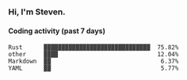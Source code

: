 ### Hi, I'm Steven.

#### Coding activity (past 7 days)
```
Rust      ▓▓▓▓▓▓▓▓▓▓▓▓▓▓▓▓▓▓▓▓▓▓▓▓▓▓▓▓▓▓  75.82%
other     ▓▓▓▓                            12.04%
Markdown  ▓▓                               6.37%
YAML      ▓▓                               5.77%
```
